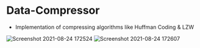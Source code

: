 # Data-Compressor
- Implementation of compressing algorithms like Huffman Coding & LZW

![Screenshot 2021-08-24 172524](https://user-images.githubusercontent.com/55682570/130612242-7922e963-ac67-4a27-b6e5-3c6dafce2201.png)
![Screenshot 2021-08-24 172607](https://user-images.githubusercontent.com/55682570/130612309-ebe0fbf7-f4ff-4377-b352-f803495662df.png)

